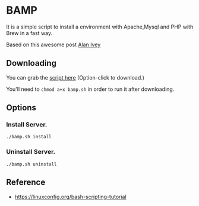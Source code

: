 # BAMP

It is a simple script to install a environment with Apache,Mysql and PHP with Brew in a fast way.

Based on this awesome post [Alan Ivey](https://echo.co/blog/os-x-1010-yosemite-local-development-environment-apache-php-and-mysql-homebrew)

## Downloading

You can grab the [script here](https://raw.githubusercontent.com/nothnk/bamp/master/bamp.sh) (Option-click to download.)

You'll need to `chmod a+x bamp.sh` in order to run it after downloading.

## Options

### Install Server.

```
./bamp.sh install
```
### Uninstall Server.
```
./bamp.sh uninstall
```


## Reference
- https://linuxconfig.org/bash-scripting-tutorial
